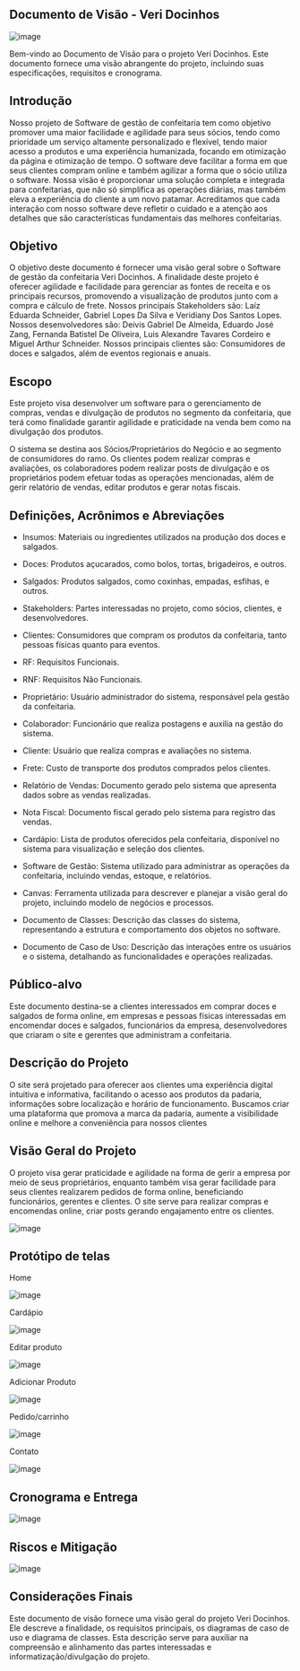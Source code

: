 ## Documento de Visão - Veri Docinhos

![image](https://github.com/user-attachments/assets/8ce904af-c185-4bcc-9b37-68f54272da27)


Bem-vindo ao Documento de Visão para o projeto Veri Docinhos. Este documento fornece uma visão abrangente do projeto, incluindo suas especificações, requisitos e cronograma.

## Introdução

Nosso projeto de Software de gestão de confeitaria tem como objetivo promover uma maior facilidade e agilidade para seus sócios, tendo como prioridade um serviço altamente personalizado e flexível, tendo maior acesso a produtos e uma experiência humanizada, focando em otimização da página e otimização de tempo. O software deve facilitar a forma em que seus clientes compram online e também agilizar a forma que o sócio utiliza o software. Nossa visão é proporcionar uma solução completa e integrada para confeitarias, que não só simplifica as operações diárias, mas também eleva a experiência do cliente a um novo patamar. Acreditamos que cada interação com nosso software deve refletir o cuidado e a atenção aos detalhes que são características fundamentais das melhores confeitarias.

## Objetivo

O objetivo deste documento é fornecer uma visão geral sobre o Software de gestão da confeitaria Veri Docinhos. A finalidade deste projeto é oferecer agilidade e facilidade para gerenciar as fontes de receita e os principais recursos, promovendo a visualização de produtos junto com a compra e cálculo de frete. Nossos principais Stakeholders são: Laíz Eduarda Schneider, Gabriel Lopes Da Silva e Veridiany Dos Santos Lopes. Nossos desenvolvedores são: Deivis Gabriel De Almeida, Eduardo José Zang, Fernanda Batistel De Oliveira, Luis Alexandre Tavares Cordeiro e Miguel Arthur Schneider. Nossos principais clientes são: Consumidores de doces e salgados, além de eventos regionais e anuais.

## Escopo

Este projeto visa desenvolver um software para o gerenciamento de compras, vendas e divulgação de produtos no segmento da confeitaria, que terá como finalidade garantir agilidade e praticidade na venda bem como na divulgação dos produtos.

O sistema se destina aos Sócios/Proprietários do Negócio e ao segmento de consumidores do ramo. Os clientes podem realizar compras e avaliações, os colaboradores podem realizar posts de divulgação e os proprietários podem efetuar todas as operações mencionadas, além de gerir relatório de vendas, editar produtos e gerar notas fiscais.

## Definições, Acrônimos e Abreviações

- Insumos: Materiais ou ingredientes utilizados na produção dos doces e salgados.

- Doces: Produtos açucarados, como bolos, tortas, brigadeiros, e outros.

- Salgados: Produtos salgados, como coxinhas, empadas, esfihas, e outros.

- Stakeholders: Partes interessadas no projeto, como sócios, clientes, e desenvolvedores.

- Clientes: Consumidores que compram os produtos da confeitaria, tanto pessoas físicas quanto para eventos.

- RF: Requisitos Funcionais.

- RNF: Requisitos Não Funcionais.

- Proprietário: Usuário administrador do sistema, responsável pela gestão da confeitaria.

- Colaborador: Funcionário que realiza postagens e auxilia na gestão do sistema.

- Cliente: Usuário que realiza compras e avaliações no sistema.

- Frete: Custo de transporte dos produtos comprados pelos clientes.

- Relatório de Vendas: Documento gerado pelo sistema que apresenta dados sobre as vendas realizadas.

- Nota Fiscal: Documento fiscal gerado pelo sistema para registro das vendas.

- Cardápio: Lista de produtos oferecidos pela confeitaria, disponível no sistema para visualização e seleção dos clientes.

- Software de Gestão: Sistema utilizado para administrar as operações da confeitaria, incluindo vendas, estoque, e relatórios.

- Canvas: Ferramenta utilizada para descrever e planejar a visão geral do projeto, incluindo modelo de negócios e processos.

- Documento de Classes: Descrição das classes do sistema, representando a estrutura e comportamento dos objetos no software.

- Documento de Caso de Uso: Descrição das interações entre os usuários e o sistema, detalhando as funcionalidades e operações realizadas.

## Público-alvo

Este documento destina-se a clientes interessados em comprar doces e salgados de forma online, em empresas e pessoas físicas interessadas em encomendar doces e salgados, funcionários da empresa, desenvolvedores que criaram o site e gerentes que administram a confeitaria.


## Descrição do Projeto 
O site será projetado para oferecer aos clientes uma experiência digital intuitiva e informativa, facilitando o acesso aos produtos da padaria, informações sobre localização e horário de funcionamento. Buscamos criar uma plataforma que promova a marca da padaria, aumente a visibilidade online e melhore a conveniência para nossos clientes


## Visão Geral do Projeto
O projeto visa gerar praticidade e agilidade na forma de gerir a empresa por meio de seus proprietários, enquanto também visa gerar facilidade para seus clientes realizarem pedidos de forma online, beneficiando funcionários, gerentes e clientes. O site serve para realizar compras e encomendas online, criar posts gerando engajamento entre os clientes.

![image](https://github.com/user-attachments/assets/18249026-9d6c-4bdb-bc56-1bfbe552830a)

## Protótipo de telas

Home

![image](https://github.com/user-attachments/assets/d2608d9c-8150-44d1-b3ee-01bb0ba497f4)

Cardápio

![image](https://github.com/user-attachments/assets/8461aec7-ef20-4768-809d-0d2c2320664c)

Editar produto

![image](https://github.com/user-attachments/assets/3649fb7f-4ae5-4ab4-845f-8ccd08313e8b)

Adicionar Produto

![image](https://github.com/user-attachments/assets/14cf86d0-58be-48e8-8dd9-e3dfee18f3f6)

Pedido/carrinho

![image](https://github.com/user-attachments/assets/942ba0e4-9f5d-4057-a961-28f6ed097332)

Contato

![image](https://github.com/user-attachments/assets/ad5623f4-4706-4895-82f9-6a90f8e592a4)


## Cronograma e Entrega

![image](https://github.com/user-attachments/assets/59365632-452a-4ee6-88cc-7e8d3d7bc0f4)


## Riscos e Mitigação

![image](https://github.com/user-attachments/assets/1f08843a-ac58-43f1-bf5b-3d2e7136f64d)


## Considerações Finais

Este documento de visão fornece uma visão geral do projeto Veri Docinhos. Ele descreve a finalidade, os requisitos principais, os diagramas de caso de uso e diagrama de classes. Esta descrição serve para auxiliar na compreensão e alinhamento das partes interessadas e informatização/divulgação do projeto.
